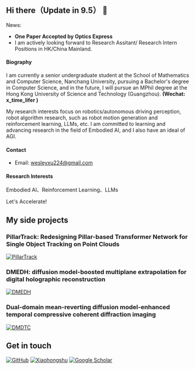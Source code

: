 ## Hi there（Update in 9.5） 👋
News: 
* **One Paper Accepted by Optics Express**
* I am actively looking forward to Research Assitant/ Research Intern Positions in HK/China Mainland.

#### Biography
I am currently a senior undergraduate student at the School of Mathematics and Computer Science, Nanchang University, pursuing a Bachelor's degree in Computer Science, and in the future, I will pursue an MPhil degree at the Hong Kong University of Science and Technology (Guangzhou).  **(Wechat: x_time_lifer )**

My research interests focus on robotics/autonomous driving perception, robot algorithm research, such as robot motion generation and reinforcement learning, LLMs, etc. I am committed to learning and advancing research in the field of Embodied AI, and I also have an ideal of AGI.

#### Contact
* Email: wesleyxu224@gmail.com

#### Research Interests
Embodied AI、Reinforcement Learning、LLMs

Let's Accelerate!

## My side projects

### PillarTrack: Redesigning Pillar-based Transformer Network for Single Object Tracking on Point Clouds

[![PillarTrack](https://github-readme-stats.vercel.app/api/pin?username=StiphyJay&repo=PillarTrack&theme=radical)](https://github.com/StiphyJay/PillarTrack)

### DMEDH: diffusion model-boosted multiplane extrapolation for digital holographic reconstruction

[![DMEDH](https://github-readme-stats.vercel.app/api/pin?username=yqx7150&repo=DMEDH&theme=radical)](https://github.com/yqx7150/DMEDH)

### Dual-domain mean-reverting diffusion model-enhanced temporal compressive coherent diffraction imaging

[![DMDTC](https://github-readme-stats.vercel.app/api/pin?username=yqx7150&repo=DMDTC&theme=radical)](https://github.com/yqx7150/DMDTC)

## Get in touch

[![GitHub](https://img.shields.io/badge/GitHub-grey?logo=github)](https://github.com/WesleyXu224)
[![Xiaohongshu](https://img.shields.io/badge/Xiaohongshu-%23FF0000?logo=xiaohongshu&logoColor=white)](https://www.xiaohongshu.com/user/profile/6443c614000000001002b5cc)
[![Google Scholar](https://img.shields.io/badge/Google%20Scholar-%20-lightgrey)](https://scholar.google.cz/citations?user=iLP3qBEAAAAJ)



